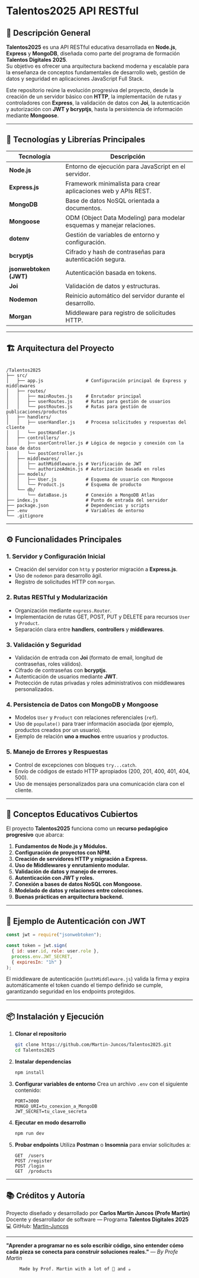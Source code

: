 


# Talentos2025 API RESTful

## 📘 Descripción General

**Talentos2025** es una API RESTful educativa desarrollada en **Node.js**, **Express** y **MongoDB**, diseñada como parte del programa de formación **Talentos Digitales 2025**.  
Su objetivo es ofrecer una arquitectura backend moderna y escalable para la enseñanza de conceptos fundamentales de desarrollo web, gestión de datos y seguridad en aplicaciones JavaScript Full Stack.

Este repositorio reúne la evolución progresiva del proyecto, desde la creación de un servidor básico con **HTTP**, la implementación de rutas y controladores con **Express**, la validación de datos con **Joi**, la autenticación y autorización con **JWT y bcryptjs**, hasta la persistencia de información mediante **Mongoose**.

---

## 🧩 Tecnologías y Librerías Principales

| Tecnología | Descripción |
|-------------|-------------|
| **Node.js** | Entorno de ejecución para JavaScript en el servidor. |
| **Express.js** | Framework minimalista para crear aplicaciones web y APIs REST. |
| **MongoDB** | Base de datos NoSQL orientada a documentos. |
| **Mongoose** | ODM (Object Data Modeling) para modelar esquemas y manejar relaciones. |
| **dotenv** | Gestión de variables de entorno y configuración. |
| **bcryptjs** | Cifrado y hash de contraseñas para autenticación segura. |
| **jsonwebtoken (JWT)** | Autenticación basada en tokens. |
| **Joi** | Validación de datos y estructuras. |
| **Nodemon** | Reinicio automático del servidor durante el desarrollo. |
| **Morgan** | Middleware para registro de solicitudes HTTP. |

---

## 🏗️ Arquitectura del Proyecto

```

/Talentos2025
├── src/
│   ├── app.js                # Configuración principal de Express y middlewares
│   ├── routes/
│   │   ├── mainRoutes.js     # Enrutador principal
│   │   ├── userRoutes.js     # Rutas para gestión de usuarios
│   │   └── postRoutes.js     # Rutas para gestión de publicaciones/productos
│   ├── handlers/
│   │   ├── userHandler.js    # Procesa solicitudes y respuestas del cliente
│   │   └── postHandler.js
│   ├── controllers/
│   │   ├── userController.js # Lógica de negocio y conexión con la base de datos
│   │   └── postController.js
│   ├── middlewares/
│   │   ├── authMiddleware.js # Verificación de JWT
│   │   └── authorizeAdmin.js # Autorización basada en roles
│   ├── models/
│   │   ├── User.js           # Esquema de usuario con Mongoose
│   │   └── Product.js        # Esquema de producto
│   └── db/
│       └── dataBase.js       # Conexión a MongoDB Atlas
├── index.js                  # Punto de entrada del servidor
├── package.json              # Dependencias y scripts
├── .env                      # Variables de entorno
└── .gitignore

````

---

## ⚙️ Funcionalidades Principales

### 1. Servidor y Configuración Inicial
- Creación del servidor con `http` y posterior migración a **Express.js**.
- Uso de `nodemon` para desarrollo ágil.
- Registro de solicitudes HTTP con `morgan`.

### 2. Rutas RESTful y Modularización
- Organización mediante `express.Router`.
- Implementación de rutas GET, POST, PUT y DELETE para recursos `User` y `Product`.
- Separación clara entre **handlers**, **controllers** y **middlewares**.

### 3. Validación y Seguridad
- Validación de entrada con **Joi** (formato de email, longitud de contraseñas, roles válidos).
- Cifrado de contraseñas con **bcryptjs**.
- Autenticación de usuarios mediante **JWT**.
- Protección de rutas privadas y roles administrativos con middlewares personalizados.

### 4. Persistencia de Datos con MongoDB y Mongoose
- Modelos `User` y `Product` con relaciones referenciales (`ref`).
- Uso de `populate()` para traer información asociada (por ejemplo, productos creados por un usuario).
- Ejemplo de relación **uno a muchos** entre usuarios y productos.

### 5. Manejo de Errores y Respuestas
- Control de excepciones con bloques `try...catch`.
- Envío de códigos de estado HTTP apropiados (200, 201, 400, 401, 404, 500).
- Uso de mensajes personalizados para una comunicación clara con el cliente.

---

## 🧠 Conceptos Educativos Cubiertos

El proyecto **Talentos2025** funciona como un **recurso pedagógico progresivo** que abarca:

1. **Fundamentos de Node.js y Módulos.**
2. **Configuración de proyectos con NPM.**
3. **Creación de servidores HTTP y migración a Express.**
4. **Uso de Middlewares y enrutamiento modular.**
5. **Validación de datos y manejo de errores.**
6. **Autenticación con JWT y roles.**
7. **Conexión a bases de datos NoSQL con Mongoose.**
8. **Modelado de datos y relaciones entre colecciones.**
9. **Buenas prácticas en arquitectura backend.**

---

## 🔐 Ejemplo de Autenticación con JWT

```js
const jwt = require("jsonwebtoken");

const token = jwt.sign(
  { id: user.id, role: user.role },
  process.env.JWT_SECRET,
  { expiresIn: "1h" }
);
````

El middleware de autenticación (`authMiddleware.js`) valida la firma y expira automáticamente el token cuando el tiempo definido se cumple, garantizando seguridad en los endpoints protegidos.

---

## 📦 Instalación y Ejecución

1. **Clonar el repositorio**

   ```bash
   git clone https://github.com/Martin-Juncos/Talentos2025.git
   cd Talentos2025
   ```

2. **Instalar dependencias**

   ```bash
   npm install
   ```

3. **Configurar variables de entorno**
   Crea un archivo `.env` con el siguiente contenido:

   ```
   PORT=3000
   MONGO_URI=tu_conexion_a_MongoDB
   JWT_SECRET=tu_clave_secreta
   ```

4. **Ejecutar en modo desarrollo**

   ```bash
   npm run dev
   ```

5. **Probar endpoints**
   Utiliza **Postman** o **Insomnia** para enviar solicitudes a:

   ```
   GET  /users
   POST /register
   POST /login
   GET  /products
   ```

---

## 📚 Créditos y Autoría

Proyecto diseñado y desarrollado por
**Carlos Martín Juncos (Profe Martin)**
Docente y desarrollador de software — Programa **Talentos Digitales 2025**
💻 GitHub: [Martin-Juncos](https://github.com/Martin-Juncos)

---

**"Aprender a programar no es solo escribir código, sino entender cómo cada pieza se conecta para construir soluciones reales."**
— *By Profe Martin*


         Made by Prof. Martin with a lot of 💖 and ☕


